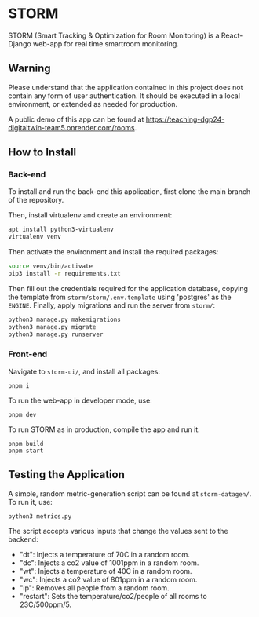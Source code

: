 # STORM

STORM (Smart Tracking & Optimization for Room Monitoring) is a React-Django web-app for real time smartroom monitoring.

## Warning

Please understand that the application contained in this project does not contain any form of user authentication. It should be executed in a local environment, or extended as needed for production.

A public demo of this app can be found at https://teaching-dgp24-digitaltwin-team5.onrender.com/rooms.

## How to Install

### Back-end
To install and run the back-end this application, first clone the main branch of the repository.

Then, install virtualenv and create an environment:
```bash
apt install python3-virtualenv
virtualenv venv
```

Then activate the environment and install the required packages:
```bash
source venv/bin/activate
pip3 install -r requirements.txt
```

Then fill out the credentials required for the application database, copying the template from `storm/storm/.env.template` using 'postgres' as the `ENGINE`. Finally, apply migrations and run the server from `storm/`:
```bash
python3 manage.py makemigrations
python3 manage.py migrate
python3 manage.py runserver
```

### Front-end
Navigate to `storm-ui/`, and install all packages:
```
pnpm i
```

To run the web-app in developer mode, use:
```
pnpm dev
```

To run STORM as in production, compile the app and run it:
```
pnpm build
pnpm start
```

## Testing the Application
A simple, random metric-generation script can be found at `storm-datagen/`. To run it, use:
```
python3 metrics.py
```
The script accepts various inputs that change the values sent to the backend:
- "dt": Injects a temperature of 70C in a random room.
- "dc": Injects a co2 value of 1001ppm in a random room.
- "wt": Injects a temperature of 40C in a random room.
- "wc": Injects a co2 value of 801ppm in a random room.
- "ip": Removes all people from a random room.
- "restart": Sets the temperature/co2/people of all rooms to 23C/500ppm/5.

